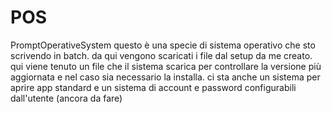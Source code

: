 # POS
PromptOperativeSystem
questo è una specie di sistema operativo che sto scrivendo in batch.
da qui vengono scaricati i file dal setup da me creato.
qui viene tenuto un file che il sistema scarica per controllare la versione più aggiornata
e nel caso sia necessario la installa.
ci sta anche un sistema per aprire app standard e un sistema di account e password configurabili dall'utente (ancora da fare)
